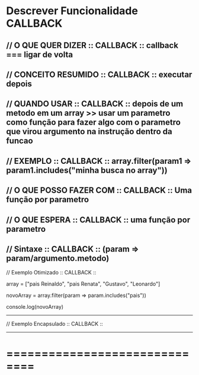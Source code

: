 # Descrever Funcionalidade CALLBACK

// O QUE QUER DIZER  :: CALLBACK ::
      callback === ligar de volta
--------------------------------------

// CONCEITO RESUMIDO :: CALLBACK ::
      executar depois
--------------------------------------

// QUANDO USAR  :: CALLBACK ::
      depois de um metodo em um array >> usar um parametro como função para fazer algo com o parametro que virou argumento na instrução dentro da funcao
--------------------------------------

// EXEMPLO :: CALLBACK ::
      array.filter(param1 => param1.includes("minha busca no array"))
--------------------------------------

// O QUE POSSO FAZER COM :: CALLBACK ::
      Uma função por parametro
--------------------------------------

// O QUE ESPERA :: CALLBACK :: 
      uma função por parametro
--------------------------------------

// Sintaxe :: CALLBACK ::
      (param => param/argumento.metodo)
--------------------------------------

// Exemplo Otimizado :: CALLBACK ::

array = ["pais Reinaldo", "pais Renata", "Gustavo", "Leonardo"]

novoArray = array.filter(param => param.includes("pais"))

console.log(novoArray)


--------------------------------------

// Exemplo Encapsulado :: CALLBACK ::

--------------------------------------

# ==============================